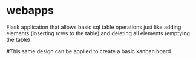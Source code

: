 # webapps

Flask application that allows basic sql table operations just like adding elements (inserting rows to the table)
and deleting all elements (emptying the table)

#This same design can be applied to create a basic kanban board

